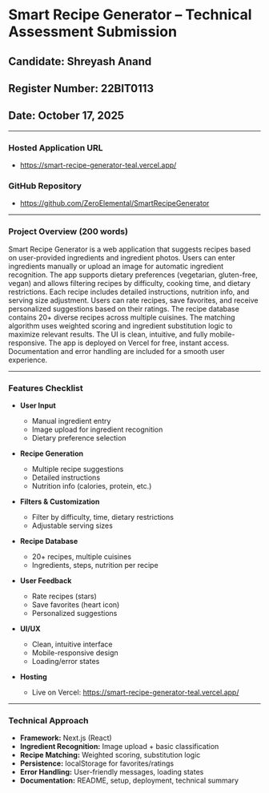 # Smart Recipe Generator – Technical Assessment Submission

## Candidate: Shreyash Anand
## Register Number: 22BIT0113
## Date: October 17, 2025

---

### Hosted Application URL
- https://smart-recipe-generator-teal.vercel.app/

### GitHub Repository
- https://github.com/ZeroElemental/SmartRecipeGenerator

---

### Project Overview (200 words)

Smart Recipe Generator is a web application that suggests recipes based on user-provided ingredients and ingredient photos. Users can enter ingredients manually or upload an image for automatic ingredient recognition. The app supports dietary preferences (vegetarian, gluten-free, vegan) and allows filtering recipes by difficulty, cooking time, and dietary restrictions. Each recipe includes detailed instructions, nutrition info, and serving size adjustment. Users can rate recipes, save favorites, and receive personalized suggestions based on their ratings. The recipe database contains 20+ diverse recipes across multiple cuisines. The matching algorithm uses weighted scoring and ingredient substitution logic to maximize relevant results. The UI is clean, intuitive, and fully mobile-responsive. The app is deployed on Vercel for free, instant access. Documentation and error handling are included for a smooth user experience.

---

### Features Checklist

- **User Input**
  - Manual ingredient entry
  - Image upload for ingredient recognition
  - Dietary preference selection

- **Recipe Generation**
  - Multiple recipe suggestions
  - Detailed instructions
  - Nutrition info (calories, protein, etc.)

- **Filters & Customization**
  - Filter by difficulty, time, dietary restrictions
  - Adjustable serving sizes

- **Recipe Database**
  - 20+ recipes, multiple cuisines
  - Ingredients, steps, nutrition per recipe

- **User Feedback**
  - Rate recipes (stars)
  - Save favorites (heart icon)
  - Personalized suggestions

- **UI/UX**
  - Clean, intuitive interface
  - Mobile-responsive design
  - Loading/error states

- **Hosting**
  - Live on Vercel: https://smart-recipe-generator-teal.vercel.app/

---

### Technical Approach

- **Framework:** Next.js (React)
- **Ingredient Recognition:** Image upload + basic classification
- **Recipe Matching:** Weighted scoring, substitution logic
- **Persistence:** localStorage for favorites/ratings
- **Error Handling:** User-friendly messages, loading states
- **Documentation:** README, setup, deployment, technical summary


